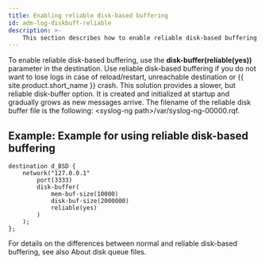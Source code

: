 ```yaml
---
title: Enabling reliable disk-based buffering
id: adm-log-diskbuff-reliable
description: >-
	This section describes how to enable reliable disk-based buffering in {{ site.product.short_name }}.
---
```


To enable reliable disk-based buffering, use the
**disk-buffer(reliable(yes))** parameter in the destination. Use
reliable disk-based buffering if you do not want to lose logs in case of
reload/restart, unreachable destination or {{ site.product.short_name }} crash. This
solution provides a slower, but reliable disk-buffer option. It is
created and initialized at startup and gradually grows as new messages
arrive. The filename of the reliable disk buffer file is the following:
\<syslog-ng path\>/var/syslog-ng-00000.rqf.

## Example: Example for using reliable disk-based buffering

```config
destination d_BSD {
    network("127.0.0.1"
        port(3333)
        disk-buffer(
            mem-buf-size(10000)
            disk-buf-size(2000000)
            reliable(yes)
        )
    );
};
```

For details on the differences between normal and reliable disk-based
buffering, see also About disk queue files.
